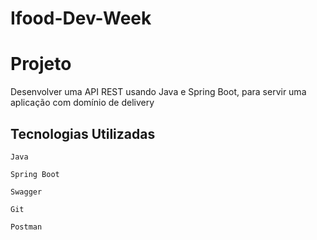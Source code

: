 # Ifood-Dev-Week

# Projeto
Desenvolver uma API REST usando Java e Spring Boot, para servir uma aplicação com domínio de delivery

## Tecnologias Utilizadas
`Java`<br>

`Spring Boot`<br>

`Swagger`<br>

`Git`<br>

`Postman`

